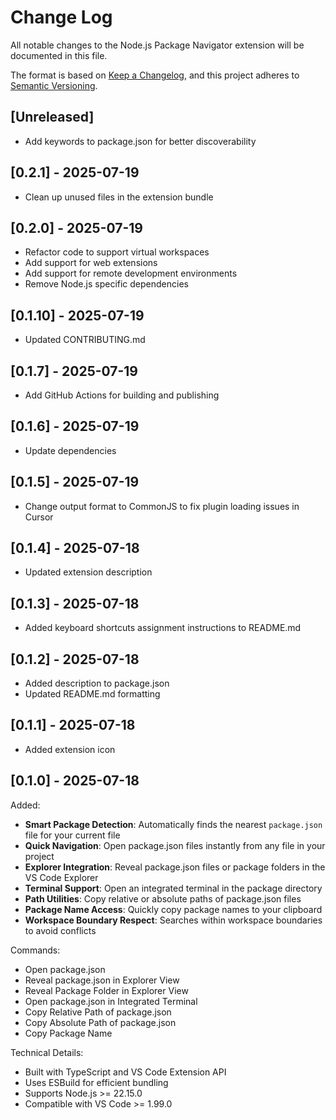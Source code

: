 # Change Log

All notable changes to the Node.js Package Navigator extension will be documented in this file.

The format is based on [Keep a Changelog](http://keepachangelog.com/), and this project adheres to [Semantic Versioning](https://semver.org/).

## [Unreleased]

- Add keywords to package.json for better discoverability

## [0.2.1] - 2025-07-19

- Clean up unused files in the extension bundle

## [0.2.0] - 2025-07-19

- Refactor code to support virtual workspaces
- Add support for web extensions
- Add support for remote development environments
- Remove Node.js specific dependencies

## [0.1.10] - 2025-07-19

- Updated CONTRIBUTING.md

## [0.1.7] - 2025-07-19

- Add GitHub Actions for building and publishing

## [0.1.6] - 2025-07-19

- Update dependencies

## [0.1.5] - 2025-07-19

- Change output format to CommonJS to fix plugin loading issues in Cursor

## [0.1.4] - 2025-07-18

- Updated extension description

## [0.1.3] - 2025-07-18

- Added keyboard shortcuts assignment instructions to README.md

## [0.1.2] - 2025-07-18

- Added description to package.json
- Updated README.md formatting

## [0.1.1] - 2025-07-18

- Added extension icon

## [0.1.0] - 2025-07-18

Added:

- **Smart Package Detection**: Automatically finds the nearest `package.json` file for your current file
- **Quick Navigation**: Open package.json files instantly from any file in your project
- **Explorer Integration**: Reveal package.json files or package folders in the VS Code Explorer
- **Terminal Support**: Open an integrated terminal in the package directory
- **Path Utilities**: Copy relative or absolute paths of package.json files
- **Package Name Access**: Quickly copy package names to your clipboard
- **Workspace Boundary Respect**: Searches within workspace boundaries to avoid conflicts

Commands:

- Open package.json
- Reveal package.json in Explorer View
- Reveal Package Folder in Explorer View
- Open package.json in Integrated Terminal
- Copy Relative Path of package.json
- Copy Absolute Path of package.json
- Copy Package Name

Technical Details:

- Built with TypeScript and VS Code Extension API
- Uses ESBuild for efficient bundling
- Supports Node.js >= 22.15.0
- Compatible with VS Code >= 1.99.0
